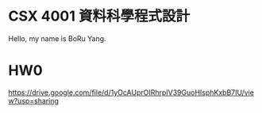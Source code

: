 # CSX 4001 資料科學程式設計

Hello, my name is BoRu Yang.

# HW0

https://drive.google.com/file/d/1yOcAUprOIRhrpIV39GuoHIsphKxbB7IU/view?usp=sharing
